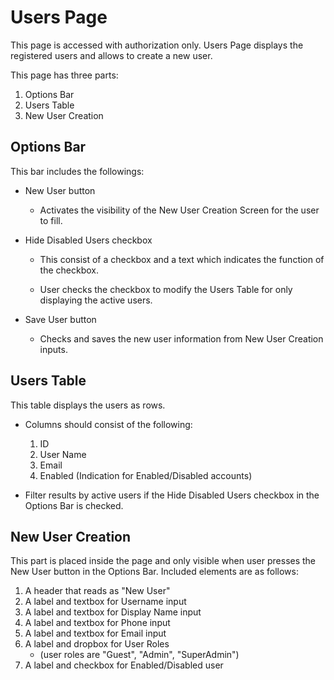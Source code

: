 # Users Page

This page is accessed with authorization only. Users Page displays the registered users and allows to create a new user.

This page has three parts:

1. Options Bar
2. Users Table
3. New User Creation

## Options Bar

This bar includes the followings:

- New User button

  - Activates the visibility of the New User Creation Screen for the user to fill.

- Hide Disabled Users checkbox

  - This consist of a checkbox and a text which indicates the function of the checkbox.
  
  - User checks the checkbox to modify the Users Table for only displaying the active users.

- Save User button

  - Checks and saves the new user information from New User Creation inputs.

## Users Table

This table displays the users as rows.

- Columns should consist of the following:

  1. ID
  2. User Name
  3. Email
  4. Enabled (Indication for Enabled/Disabled accounts)

- Filter results by active users if the Hide Disabled Users checkbox in the Options Bar is checked.

## New User Creation

This part is placed inside the page and only visible when user presses the New User button in the Options Bar. Included elements are as follows:

1. A header that reads as "New User"
2. A label and textbox for Username input
3. A label and textbox for Display Name input
4. A label and textbox for Phone input
5. A label and textbox for Email input
6. A label and dropbox for User Roles
    - (user roles are "Guest", "Admin", "SuperAdmin")
7. A label and checkbox for Enabled/Disabled user

